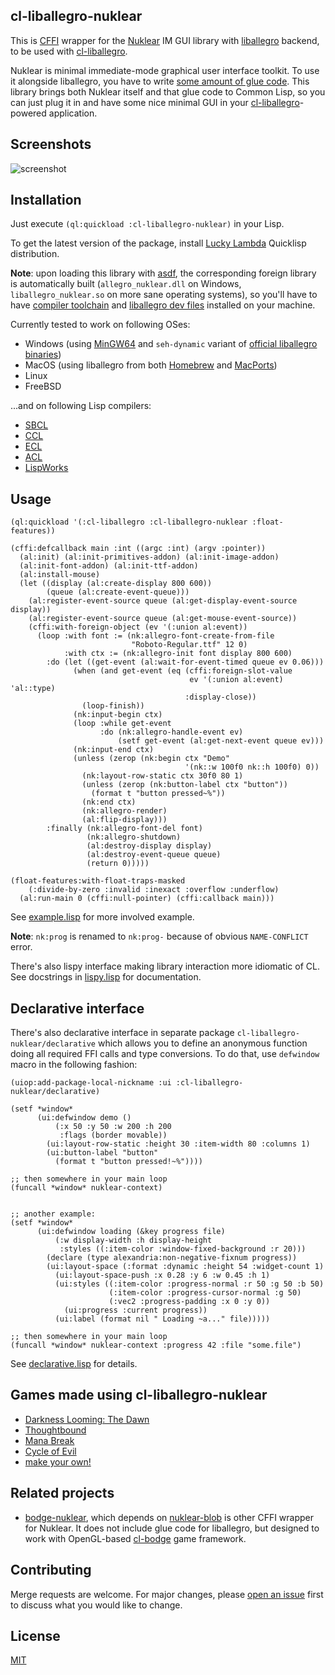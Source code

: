 cl-liballegro-nuklear
---------------------
This is [CFFI](https://common-lisp.net/project/cffi) wrapper for the [Nuklear](https://github.com/Immediate-Mode-UI/Nuklear) IM GUI library with [liballegro](https://liballeg.github.io) backend, to be used with [cl-liballegro](https://github.com/resttime/cl-liballegro).

Nuklear is minimal immediate-mode graphical user interface toolkit. To use it alongside liballegro, you have to write [some amount of glue code](https://github.com/Immediate-Mode-UI/Nuklear/blob/master/demo/allegro5/nuklear_allegro5.h). This library brings both Nuklear itself and that glue code to Common Lisp, so you can just plug it in and have some nice minimal GUI in your [cl-liballegro](https://github.com/resttime/cl-liballegro)-powered application.

Screenshots
-----------
![screenshot](https://gitlab.com/lockie/cl-liballegro-nuklear/-/raw/master/screenshot.png)

Installation
------------
Just execute `(ql:quickload :cl-liballegro-nuklear)` in your Lisp.

To get the latest version of the package, install [Lucky Lambda](http://dist.luckylambda.technology/releases/lucky-lambda) Quicklisp distribution.

**Note**: upon loading this library with [asdf](https://common-lisp.net/project/asdf), the corresponding foreign library is automatically built (`allegro_nuklear.dll` on Windows, `liballegro_nuklear.so` on more sane operating systems), so you'll have to have [compiler toolchain](https://gcc.gnu.org) and [liballegro dev files](https://liballeg.github.io/download.html) installed on your machine.

Currently tested to work on following OSes:
* Windows (using [MinGW64](https://mingw-w64.org/downloads/#mingw-builds) and `seh-dynamic` variant of [official liballegro binaries](https://github.com/liballeg/allegro5/releases))
* MacOS (using liballegro from both [Homebrew](https://formulae.brew.sh/formula/allegro) and [MacPorts](https://ports.macports.org/port/allegro5))
* Linux
* FreeBSD

...and on following Lisp compilers:
* [SBCL](https://sbcl.org)
* [CCL](https://ccl.clozure.com)
* [ECL](https://common-lisp.net/project/ecl/main.html)
* [ACL](https://franz.com/products/allegro-common-lisp)
* [LispWorks](https://lispworks.com/products/lispworks.html)

Usage
-----

```common-lisp
(ql:quickload '(:cl-liballegro :cl-liballegro-nuklear :float-features))

(cffi:defcallback main :int ((argc :int) (argv :pointer))
  (al:init) (al:init-primitives-addon) (al:init-image-addon)
  (al:init-font-addon) (al:init-ttf-addon)
  (al:install-mouse)
  (let ((display (al:create-display 800 600))
        (queue (al:create-event-queue)))
    (al:register-event-source queue (al:get-display-event-source display))
    (al:register-event-source queue (al:get-mouse-event-source))
    (cffi:with-foreign-object (ev '(:union al:event))
      (loop :with font := (nk:allegro-font-create-from-file
                           "Roboto-Regular.ttf" 12 0)
            :with ctx := (nk:allegro-init font display 800 600)
        :do (let ((get-event (al:wait-for-event-timed queue ev 0.06)))
              (when (and get-event (eq (cffi:foreign-slot-value
                                        ev '(:union al:event) 'al::type)
                                       :display-close))
                (loop-finish))
              (nk:input-begin ctx)
              (loop :while get-event
                    :do (nk:allegro-handle-event ev)
                        (setf get-event (al:get-next-event queue ev)))
              (nk:input-end ctx)
              (unless (zerop (nk:begin ctx "Demo"
                                       '(nk::w 100f0 nk::h 100f0) 0))
                (nk:layout-row-static ctx 30f0 80 1)
                (unless (zerop (nk:button-label ctx "button"))
                  (format t "button pressed~%"))
                (nk:end ctx)
                (nk:allegro-render)
                (al:flip-display)))
        :finally (nk:allegro-font-del font)
                 (nk:allegro-shutdown)
                 (al:destroy-display display)
                 (al:destroy-event-queue queue)
                 (return 0)))))

(float-features:with-float-traps-masked
    (:divide-by-zero :invalid :inexact :overflow :underflow)
  (al:run-main 0 (cffi:null-pointer) (cffi:callback main)))
```

See [example.lisp](https://gitlab.com/lockie/cl-liballegro-nuklear/-/blob/master/src/example.lisp) for more involved example.

**Note**: `nk:prog` is renamed to `nk:prog-` because of obvious `NAME-CONFLICT` error.

There's also lispy interface making library interaction more idiomatic of CL. See docstrings in [lispy.lisp](https://gitlab.com/lockie/cl-liballegro-nuklear/-/blob/master/src/lispy.lisp) for documentation.

Declarative interface
---------------------
There's also declarative interface in separate package `cl-liballegro-nuklear/declarative` which allows you to define an anonymous function doing all required FFI calls and type conversions. To do that, use `defwindow` macro in the following fashion:

```common-lisp
(uiop:add-package-local-nickname :ui :cl-liballegro-nuklear/declarative)

(setf *window*
      (ui:defwindow demo ()
          (:x 50 :y 50 :w 200 :h 200
           :flags (border movable))
        (ui:layout-row-static :height 30 :item-width 80 :columns 1)
        (ui:button-label "button"
          (format t "button pressed!~%"))))

;; then somewhere in your main loop
(funcall *window* nuklear-context)


;; another example:
(setf *window*
      (ui:defwindow loading (&key progress file)
          (:w display-width :h display-height
           :styles ((:item-color :window-fixed-background :r 20)))
        (declare (type alexandria:non-negative-fixnum progress))
        (ui:layout-space (:format :dynamic :height 54 :widget-count 1)
          (ui:layout-space-push :x 0.28 :y 6 :w 0.45 :h 1)
          (ui:styles ((:item-color :progress-normal :r 50 :g 50 :b 50)
                      (:item-color :progress-cursor-normal :g 50)
                      (:vec2 :progress-padding :x 0 :y 0))
            (ui:progress :current progress))
          (ui:label (format nil " Loading ~a..." file)))))

;; then somewhere in your main loop
(funcall *window* nuklear-context :progress 42 :file "some.file")
```

See [declarative.lisp](https://gitlab.com/lockie/cl-liballegro-nuklear/-/blob/master/src/declarative.lisp) for details.

Games made using cl-liballegro-nuklear
--------------------------------------
* [Darkness Looming: The Dawn](https://awkravchuk.itch.io/darkness-looming-the-dawn)
* [Thoughtbound](https://awkravchuk.itch.io/thoughtbound)
* [Mana Break](https://awkravchuk.itch.io/mana-break)
* [Cycle of Evil](https://awkravchuk.itch.io/cycle-of-evil)
* [make your own!](https://gitlab.com/lockie/cl-fast-ecs/-/issues/new)

Related projects
----------------
* [bodge-nuklear](http://quickdocs.org/bodge-nuklear), which depends on [nuklear-blob](http://quickdocs.org/nuklear-blob) is other CFFI wrapper for Nuklear. It does not include glue code for liballegro, but designed to work with OpenGL-based [cl-bodge](https://github.com/borodust/cl-bodge) game framework.

Contributing
------------
Merge requests are welcome. For major changes, please [open an issue](https://gitlab.com/lockie/cl-liballegro-nuklear/-/issues/new) first to discuss what you would like to change.

License
-------
[MIT](https://choosealicense.com/licenses/mit)
